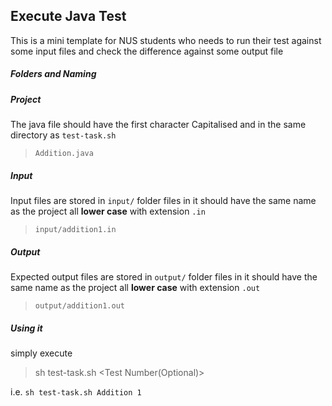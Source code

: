 ## Execute Java Test 

This is a mini template for NUS students who needs to run their test against some input files and check the difference against some output file 

##### Folders and Naming

##### Project 

The java file should have the first character Capitalised and in the same directory as `test-task.sh`

> `Addition.java`

##### Input 

Input files are stored in `input/` folder 
files in it should have the same name as the project 
all **lower case** 
with extension `.in`

> `input/addition1.in`

##### Output

Expected output files are stored in `output/` folder 
files in it should have the same name as the project 
all **lower case** 
with extension `.out`

> `output/addition1.out`

##### Using it 

simply execute 

> sh test-task.sh <Project Name> <Test Number(Optional)>

i.e. `sh test-task.sh Addition 1` 